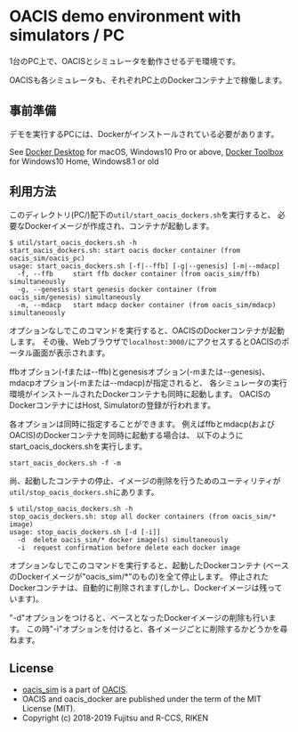 # OACIS demo environment with simulators / PC

1台のPC上で、OACISとシミュレータを動作させるデモ環境です。

OACISも各シミュレータも、それぞれPC上のDockerコンテナ上で稼働します。

## 事前準備

デモを実行するPCには、Dockerがインストールされている必要があります。

See [Docker Desktop](https://www.docker.com/get-started) for macOS, Windows10 Pro or above,
    [Docker Toolbox](https://docs.docker.com/toolbox/toolbox_install_windows/) for Windows10 Home, Windows8.1 or old

## 利用方法

このディレクトリ(PC/)配下の`util/start_oacis_dockers.sh`を実行すると、
必要なDockerイメージが作成され、コンテナが起動します。

```
$ util/start_oacis_dockers.sh -h
start_oacis_dockers.sh: start oacis docker container (from oacis_sim/oacis_pc)
usage: start_oacis_dockers.sh [-f|--ffb] [-g|--genesis] [-m|--mdacp]
  -f, --ffb     start ffb docker container (from oacis_sim/ffb) simultaneously
  -g, --genesis start genesis docker container (from oacis_sim/genesis) simultaneously
  -m, --mdacp   start mdacp docker container (from oacis_sim/mdacp) simultaneously
```

オプションなしでこのコマンドを実行すると、OACISのDockerコンテナが起動します。
その後、Webブラウザで`localhost:3000/`にアクセスするとOACISのポータル画面が表示されます。

ffbオプション(-fまたは--ffb)とgenesisオプション(-mまたは--genesis)、
mdacpオプション(-mまたは--mdacp)が指定されると、
各シミュレータの実行環境がインストールされたDockerコンテナも同時に起動します。
OACISのDockerコンテナにはHost, Simulatorの登録が行われます。

各オプションは同時に指定することができます。
例えばffbとmdacp(およびOACIS)のDockerコンテナを同時に起動する場合は、
以下のようにstart_oacis_dockers.shを実行します。
```
start_oacis_dockers.sh -f -m
```

尚、起動したコンテナの停止、イメージの削除を行うためのユーティリティが
`util/stop_oacis_dockers.sh`にあります。

```
$ util/stop_oacis_dockers.sh -h
stop_oacis_dockers.sh: stop all docker containers (from oacis_sim/* image)
usage: stop_oacis_dockers.sh [-d [-i]]
  -d  delete oacis_sim/* docker image(s) simultaneously
  -i  request confirmation before delete each docker image
```

オプションなしでこのコマンドを実行すると、起動したDockerコンテナ
(ベースのDockerイメージが"oacis_sim/*"のもの)を全て停止します。
停止されたDockerコンテナは、自動的に削除されます(しかし、Dockerイメージは残っています)。

"-d"オプションをつけると、ベースとなったDockerイメージの削除も行います。
この時"-i"オプションを付けると、各イメージごとに削除するかどうかを尋ねます。

## License

- [oacis_sim](https://github.com/Fujitsu-Nagano-CES/oacis_sim) is a part of [OACIS](https://github.com/crest-cassia/oacis).
- OACIS and oacis_docker are published under the term of the MIT License (MIT).
- Copyright (c) 2018-2019 Fujitsu and R-CCS, RIKEN

